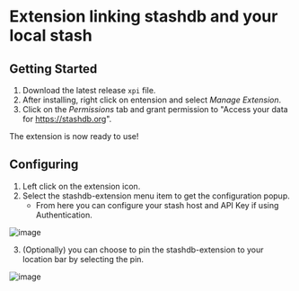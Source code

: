 # Extension linking stashdb and your local stash

## Getting Started

1. Download the latest release `xpi` file.
2. After installing, right click on entension and select *Manage Extension*.
3. Click on the *Permissions* tab and grant permission to "Access your data for https://stashdb.org".

The extension is now ready to use!

## Configuring

1. Left click on the extension icon.
2. Select the stashdb-extension menu item to get the configuration popup.
   - From here you can configure your stash host and API Key if using Authentication.

![image](https://user-images.githubusercontent.com/95249619/145090578-90bf0cdc-3d78-4abc-a222-da10bffdba21.png)

3. (Optionally) you can choose to pin the stashdb-extension to your location bar by selecting the pin.

![image](https://user-images.githubusercontent.com/95249619/145090962-912904f1-375a-41fb-8329-822ea1d77b39.png)
